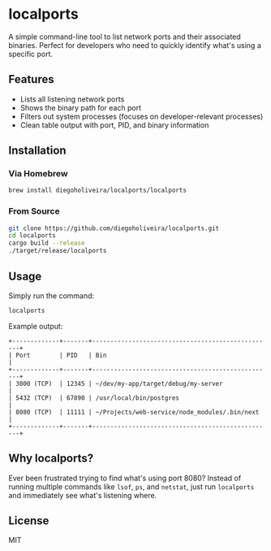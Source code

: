 # localports

A simple command-line tool to list network ports and their associated binaries. Perfect for developers who need to quickly identify what's using a specific port.

## Features

- Lists all listening network ports
- Shows the binary path for each port
- Filters out system processes (focuses on developer-relevant processes)
- Clean table output with port, PID, and binary information

## Installation

### Via Homebrew

```bash
brew install diegoholiveira/localports/localports
```

### From Source

```bash
git clone https://github.com/diegoholiveira/localports.git
cd localports
cargo build --release
./target/release/localports
```

## Usage

Simply run the command:

```bash
localports
```

Example output:

```
+-------------+-------+--------------------------------------------------+
| Port        | PID   | Bin                                              |
+-------------+-------+--------------------------------------------------+
| 3000 (TCP)  | 12345 | ~/dev/my-app/target/debug/my-server              |
| 5432 (TCP)  | 67890 | /usr/local/bin/postgres                          |
| 8080 (TCP)  | 11111 | ~/Projects/web-service/node_modules/.bin/next    |
+-------------+-------+--------------------------------------------------+
```

## Why localports?

Ever been frustrated trying to find what's using port 8080? Instead of running multiple commands like `lsof`, `ps`, and `netstat`, just run `localports` and immediately see what's listening where.

## License

MIT
